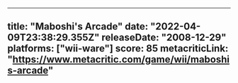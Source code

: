 
---
title: "Maboshi's Arcade"
date: "2022-04-09T23:38:29.355Z"
releaseDate: "2008-12-29"
platforms: ["wii-ware"]
score: 85
metacriticLink: "https://www.metacritic.com/game/wii/maboshis-arcade"
---
